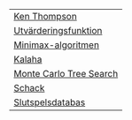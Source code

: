 | |
|-|
|[Ken Thompson](Ken_Thompson.html)|
|[Utvärderingsfunktion](Utvärderingsfunktion.html)|
|[Minimax-algoritmen](Minimax-algoritmen.html)|
|[Kalaha](Kalaha.html)|
|[Monte Carlo Tree Search](Monte_Carlo_Tree_Search.html)|
|[Schack](Schack.html)|
|[Slutspelsdatabas](Slutspelsdatabas.html)|
